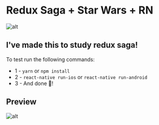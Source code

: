 # Redux Saga + Star Wars + RN

![alt](https://i.imgur.com/Xyewvgc.png)

## I've made this to study redux saga!

To test run the following commands:

- 1 - `yarn` or `npm install`
- 2 - `react-native run-ios` or `react-native run-android`
- 3 - And done 🚀!

## Preview
![alt](https://i.imgur.com/9AHsSvI.png)
